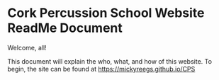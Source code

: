 # Cork Percussion School Website ReadMe Document

Welcome, all!  

This document will explain the who, what, and how of this website.
To begin, the site can be found at https://mickyreegs.github.io/CPS

